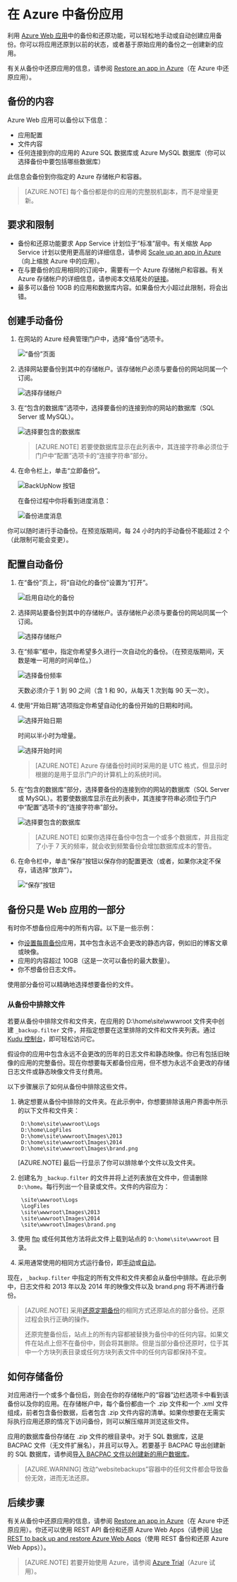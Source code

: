 <properties 
	pageTitle="在 Azure 中备份应用" 
	description="了解如何在 Azure Web 应用中创建应用备份。" 
	services="app-service" 
	documentationCenter="" 
	authors="cephalin" 
	manager="wpickett" 
	editor="jimbe"/>  


<tags
	ms.service="app-service"
	ms.date="07/06/2016"
	wacn.date="08/22/2016"/>

# 在 Azure 中备份应用


利用 [Azure Web 应用](/documentation/services/web-sites/)中的备份和还原功能，可以轻松地手动或自动创建应用备份。你可以将应用还原到以前的状态，或者基于原始应用的备份之一创建新的应用。

有关从备份中还原应用的信息，请参阅 [Restore an app in Azure](/documentation/articles/web-sites-restore/)（在 Azure 中还原应用）。

## <a name="whatsbackedup"></a>备份的内容
Azure Web 应用可以备份以下信息：

* 应用配置
* 文件内容
* 任何连接到你的应用的 Azure SQL 数据库或 Azure MySQL 数据库（你可以选择备份中要包括哪些数据库）

此信息会备份到你指定的 Azure 存储帐户和容器。

> [AZURE.NOTE] 每个备份都是你的应用的完整脱机副本，而不是增量更新。

## <a name="requirements"></a>要求和限制

* 备份和还原功能要求 App Service 计划位于“标准”层中。有关缩放 App Service 计划以使用更高层的详细信息，请参阅 [Scale up an app in Azure](/documentation/articles/web-sites-scale/)（向上缩放 Azure 中的应用）。
* 在与要备份的应用相同的订阅中，需要有一个 Azure 存储帐户和容器。有关 Azure 存储帐户的详细信息，请参阅本文结尾处的[链接](#moreaboutstorage)。
* 最多可以备份 10GB 的应用和数据库内容。如果备份大小超过此限制，将会出错。



## <a name="manualbackup" id="create-a-manual-backup"></a>创建手动备份
1. 在网站的 Azure 经典管理门户中，选择“备份”选项卡。

	![“备份”页面][ChooseBackupsPage]  


2. 选择网站要备份到其中的存储帐户。该存储帐户必须与要备份的网站同属一个订阅。

	![选择存储帐户][ChooseStorageAccount]  


3. 在“包含的数据库”选项中，选择要备份的连接到你的网站的数据库（SQL Server 或 MySQL）。

	![选择要包含的数据库][IncludedDatabases]  


	> [AZURE.NOTE] 若要使数据库显示在此列表中，其连接字符串必须位于门户中“配置”选项卡的“连接字符串”部分。

4. 在命令栏上，单击“立即备份”。

	![BackUpNow 按钮][BackUpNow]  


	在备份过程中你将看到进度消息：

	![备份进度消息][BackupProgress]  


你可以随时进行手动备份。在预览版期间，每 24 小时内的手动备份不能超过 2 个（此限制可能会变更）。

## <a name="automatedbackups" id="configure-automated-backups"></a>配置自动备份
1. 在“备份”页上，将“自动化的备份”设置为“打开”。

	![启用自动化的备份][SetAutomatedBackupOn]  


2. 选择网站要备份到其中的存储帐户。该存储帐户必须与要备份的网站同属一个订阅。

	![选择存储帐户][ChooseStorageAccount]  


3. 在“频率”框中，指定你希望多久进行一次自动化的备份。（在预览版期间，天数是唯一可用的时间单位。）

	![选择备份频率][Frequency]  


	天数必须介于 1 到 90 之间（含 1 和 90，从每天 1 次到每 90 天一次）。

4. 使用“开始日期”选项指定你希望自动化的备份开始的日期和时间。

	![选择开始日期][StartDate]  


	时间以半小时为增量。

	![选择开始时间][StartTime]  


	> [AZURE.NOTE] Azure 存储备份时间时采用的是 UTC 格式，但显示时根据的是用于显示门户的计算机上的系统时间。

5. 在“包含的数据库”部分，选择要备份的连接到你的网站的数据库（SQL Server 或 MySQL）。若要使数据库显示在此列表中，其连接字符串必须位于门户中“配置”选项卡的“连接字符串”部分。

	![选择要包含的数据库][IncludedDatabases]  


	> [AZURE.NOTE] 如果你选择在备份中包含一个或多个数据库，并且指定了小于 7 天的频率，就会收到频繁备份会增加数据库成本的警告。

6. 在命令栏中，单击“保存”按钮以保存你的配置更改（或者，如果你决定不保存，请选择“放弃”）。

	![“保存”按钮][SaveIcon]  



## <a name="partialbackups"></a>备份只是 Web 应用的一部分

有时你不想备份应用中的所有内容。以下是一些示例：

-	你[设置每周备份](/documentation/articles/web-sites-backup/#configure-automated-backups)应用，其中包含永远不会更改的静态内容，例如旧的博客文章或映像。
-	应用的内容超过 10GB（这是一次可以备份的最大数量）。
-	你不想备份日志文件。

使用部分备份可以精确地选择想要备份的文件。

### 从备份中排除文件

若要从备份中排除文件和文件夹，在应用的 D:\home\site\wwwroot 文件夹中创建 `_backup.filter` 文件，并指定想要在这里排除的文件和文件夹列表。通过 [Kudu 控制台](https://github.com/projectkudu/kudu/wiki/Kudu-console)，即可轻松访问它。

假设你的应用中包含永远不会更改的历年的日志文件和静态映像。你已有包括旧映像的应用的完整备份。现在你想要每天都备份应用，但不想为永远不会更改的存储日志文件或静态映像文件支付费用。

以下步骤展示了如何从备份中排除这些文件。

1. 确定想要从备份中排除的文件夹。在此示例中，你想要排除该用户界面中所示的以下文件和文件夹：

		D:\home\site\wwwroot\Logs
		D:\home\LogFiles
		D:\home\site\wwwroot\Images\2013
		D:\home\site\wwwroot\Images\2014
		D:\home\site\wwwroot\Images\brand.png

	[AZURE.NOTE] 最后一行显示了你可以排除单个文件以及文件夹。

2. 创建名为 `_backup.filter` 的文件并将上述列表放在文件中，但请删除 `D:\home`。每行列出一个目录或文件。文件的内容应为：

	    \site\wwwroot\Logs
	    \LogFiles
	    \site\wwwroot\Images\2013
	    \site\wwwroot\Images\2014
	    \site\wwwroot\Images\brand.png

3. 使用 [ftp](/documentation/articles/web-sites-deploy/#ftp) 或任何其他方法将此文件上载到站点的 `D:\home\site\wwwroot` 目录。

4. 采用通常使用的相同方式运行备份，即[手动](#create-a-manual-backup)或[自动](#configure-automated-backups)。

现在，`_backup.filter` 中指定的所有文件和文件夹都会从备份中排除。在此示例中，日志文件和 2013 年以及 2014 年的映像文件以及 brand.png 将不再进行备份。

>[AZURE.NOTE] 采用[还原定期备份](/documentation/articles/web-sites-restore/)的相同方式还原站点的部分备份。还原过程会执行正确的操作。<p>还原完整备份后，站点上的所有内容都被替换为备份中的任何内容。如果文件在站点上但不在备份中，则会将其删除。但是当部分备份还原时，位于其中一个方块列表目录或任何方块列表文件中的任何内容都保持不变。


## <a name="aboutbackups"></a>如何存储备份

对应用进行一个或多个备份后，则会在你的存储帐户的“容器”边栏选项卡中看到该备份以及你的应用。在存储帐户中，每个备份都由一个 .zip 文件和一个 .xml 文件组成，前者包含备份数据，后者包含 .zip 文件内容的清单。如果你想要在无需实际执行应用还原的情况下访问备份，则可以解压缩并浏览这些文件。

应用的数据库备份存储在 .zip 文件的根目录中。对于 SQL 数据库，这是 BACPAC 文件（无文件扩展名），并且可以导入。若要基于 BACPAC 导出创建新的 SQL 数据库，请参阅[导入 BACPAC 文件以创建新的用户数据库](http://technet.microsoft.com/zh-cn/library/hh710052.aspx)。

> [AZURE.WARNING] 改动“websitebackups”容器中的任何文件都会导致备份无效，进而无法还原。

## <a name="nextsteps"></a>后续步骤
有关从备份中还原应用的信息，请参阅 [Restore an app in Azure](/documentation/articles/web-sites-restore/)（在 Azure 中还原应用）。你还可以使用 REST API 备份和还原 Azure Web Apps（请参阅 [Use REST to back up and restore Azure Web Apps](/documentation/articles/websites-csm-backup/)（使用 REST 备份和还原 Azure Web Apps））。

>[AZURE.NOTE] 若要开始使用 Azure，请参阅 [Azure Trial](/pricing/1rmb-trial/)（Azure 试用）。


<!-- IMAGES -->
[ChooseBackupsPage]: ./media/web-sites-backup/01ChooseBackupsPage.png
[ChooseStorageAccount]: ./media/web-sites-backup/02ChooseStorageAccount.png
[IncludedDatabases]: ./media/web-sites-backup/03IncludedDatabases.png
[BackUpNow]: ./media/web-sites-backup/04BackUpNow.png
[BackupProgress]: ./media/web-sites-backup/05BackupProgress.png
[SetAutomatedBackupOn]: ./media/web-sites-backup/06SetAutomatedBackupOn.png
[Frequency]: ./media/web-sites-backup/07Frequency.png
[StartDate]: ./media/web-sites-backup/08StartDate.png
[StartTime]: ./media/web-sites-backup/09StartTime.png
[SaveIcon]: ./media/web-sites-backup/10SaveIcon.png
[ImagesFolder]: ./media/web-sites-backup/11Images.png
[LogsFolder]: ./media/web-sites-backup/12Logs.png
[GhostUpgradeWarning]: ./media/web-sites-backup/13GhostUpgradeWarning.png

<!---HONumber=Mooncake_0815_2016-->